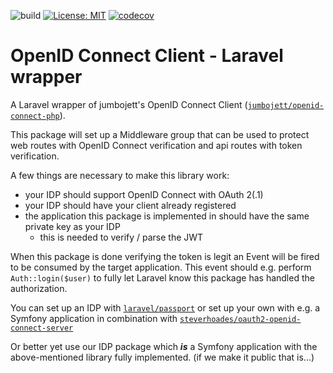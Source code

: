 ![build](https://github.com/coddin-web/oidc-client-laravel-wrapper/actions/workflows/main.yml/badge.svg?event=push)
[![License: MIT](https://img.shields.io/badge/License-MIT-yellow.svg)](https://opensource.org/licenses/MIT)
[![codecov](https://codecov.io/gh/coddin-web/oidc-client-laravel-wrapper/branch/main/graph/badge.svg?token=U5NCUCX0LH)](https://codecov.io/gh/coddin-web/oidc-client-laravel-wrapper)

# OpenID Connect Client - Laravel wrapper
A Laravel wrapper of jumbojett's OpenID Connect Client ([`jumbojett/openid-connect-php`][1]).

This package will set up a Middleware group that can be used to protect web routes with OpenID Connect
verification and api routes with token verification.

A few things are necessary to make this library work:
- your IDP should support OpenID Connect with OAuth 2(.1) 
- your IDP should have your client already registered
- the application this package is implemented in should have the same private key as your IDP
  - this is needed to verify / parse the JWT

When this package is done verifying the token is legit an Event will be fired to be consumed by the target application.
This event should e.g. perform `Auth::login($user)` to fully let Laravel know this package has handled the authorization.

You can set up an IDP with [`laravel/passport`][2] or set up your own with e.g. a Symfony application in combination with 
[`steverhoades/oauth2-openid-connect-server`][3]

Or better yet use our IDP package which ***is*** a Symfony application with the above-mentioned library fully implemented.
(if we make it public that is...)

[1]: https://github.com/jumbojett/OpenID-Connect-PHP
[2]: https://laravel.com/docs/9.x/passport
[3]: https://github.com/steverhoades/oauth2-openid-connect-server
